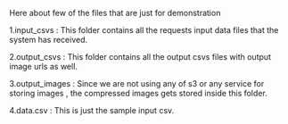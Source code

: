 Here about few of the files that are just for demonstration 

  1.input_csvs : This folder contains all the requests input data files that the system has received.
  
  2.output_csvs : This folder contains all the output csvs files with output image urls as well.
  
  3.output_images : Since we are not using any of s3 or any service for storing images , the compressed images gets stored inside this folder.
  
  4.data.csv : This is just the sample input csv.

